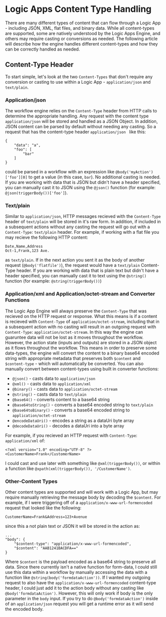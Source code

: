 <properties
   pageTitle="Logic apps content type handling | Microsoft Azure"
   description="Understand how Logic Apps deals with content-types at design and runtime"
   services="app-service\logic"
   documentationCenter=".net,nodejs,java"
   authors="jeffhollan"
   manager="dwrede"
   editor=""/>

<tags
   ms.service="app-service-logic"
   ms.devlang="multiple"
   ms.topic="article"
   ms.tgt_pltfrm="na"
   ms.workload="integration"
   ms.date="05/03/2016"
   ms.author="jehollan"/>

# Logic Apps Content Type Handling

There are many different types of content that can flow through a Logic App - including JSON, XML, flat files, and binary data.  While all content-types are supported, some are natively understood by the Logic Apps Engine, and others may require casting or conversions as needed.  The following article will describe how the engine handles different content-types and how they can be correctly handled as needed.

## Content-Type Header

To start simple, let's look at the two `Content-Types` that don't require any conversion or casting to use within a Logic App - `application/json` and `text/plain`.

### Application/json

The workflow engine relies on the `Content-Type` header from HTTP calls to determine the appropriate handling.  Any request with the content type `application/json` will be stored and handled as a JSON Object.  In addition, JSON content can be parsed by default without needing any casting.  So a request that has the content-type header `application/json ` like this:

```
{
    "data": "a",
    "foo": [
        "bar"
    ]
}
```

could be parsed in a workflow with an expression like `@body('myAction')['foo'][0]` to get a value (in this case, `bar`).  No additional casting is needed.  If you are working with data that is JSON but didn't have a header specified, you can manually cast it to JSON using the `@json()` function (for example: `@json(triggerBody())['foo']`).

### Text/plain

Similar to `application/json`, HTTP messages recieved with the `Content-Type` header of `text/plain` will be stored in it's raw form.  In addition, if included in a subsequent actions without any casting the request will go out with a `Content-Type`: `text/plain` header.  For example, if working with a flat file you may recieve the following HTTP content:

```
Date,Name,Address
Oct-1,Frank,123 Ave.
```

as `text/plain`.  If in the next action you sent it as the body of another request (`@body('flatfile')`), the request would have a `text/plain` Content-Type header.  If you are working with data that is plain text but didn't have a header specified, you can manually cast it to text using the `@string()` function (for example: `@string(triggerBody())`)

### Application/xml and Application/octet-stream and Converter Functions

The Logic App Engine will always preserve the `Content-Type` that was recieved on the HTTP request or response.  What this means is if a content is recieved with `Content-Type` of `application/octet-stream`, including that in a subsequent action with no casting will result in an outgoing request with `Content-Type`: `application/octet-stream`.  In this way the engine can guaruntee data will not be lost as it moves throughout the workflow.  However, the action state (inputs and outputs) are stored in a JSON object as it flows throughout the workflow.  This means in order to preserve some data-types, the engine will convert the content to a binary base64 encoded string with appropriate metadata that preserves both `$content` and `$content-type` - which will automatically be converted.  You can also manually convert between content-types using built in converter functions:

* `@json()` - casts data to `application/json`
* `@xml()` - casts data to `application/xml`
* `@binary()` - casts data to `application/octet-stream`
* `@string()` - casts data to `text/plain`
* `@base64()` - converts content to a base64 string
* `@base64toString()` - converts a base64 encoded string to `text/plain`
* `@base64toBinary()` - converts a base64 encoded string to `application/octet-stream`
* `@encodeDataUri()` - encodes a string as a dataUri byte array
* `@decodeDataUri()` - decodes a dataUri into a byte array

For example, if you recieved an HTTP request with `Content-Type`: `application/xml` of:

```
<?xml version="1.0" encoding="UTF-8" ?>
<CustomerName>Frank</CustomerName>
```

I could cast and use later with something like `@xml(triggerBody())`, or within a function like `@xpath(xml(triggerBody()), '/CustomerName')`.

### Other-Content Types

Other content types are supported and will work with a Logic App, but may require manually retrieving the message body by decoding the `$content`.  For example, if I were triggering off of a `application/x-www-url-formencoded` request that looked like the following:

```
CustomerName=Frank&Address=123+Avenue
```

since this a not plain text or JSON it will be stored in the action as:

```
...
"body": {
    "$content-type": "application/x-www-url-formencoded",
    "$content": "AAB1241BACDFA=="
}
```

Where `$content` is the payload encoded as a base64 string to preserve all data.  Since there currently isn't a native function for form-data, I could still use this data within a workflow by manually accessing the data with a function like `@string(body('formdataAction'))`.  If I wanted my outgoing request to also have the `application/x-www-url-formencoded` content-type header, I could just add it to the action body without any casting like `@body('formdataAction')`.  However, this will only work if body is the only parameter in the `body` input.  If you try to do `@body('formdataAction')` inside of an `application/json` request you will get a runtime error as it will send the encoded body.
